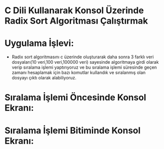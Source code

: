 # C Dili Kullanarak Konsol Üzerinde Radix Sort Algoritması Çalıştırmak

# Uygulama İşlevi:
- Radix sort algoritmasını c üzerinde oluşturarak daha sonra 3 farklı veri dosyaları(10 veri,100 veri,100000 veri) sayesinde algoritmaya girdi olarak verip sıralama işlemi yaptırıyoruz ve bu sıralama işlemi süresinde geçen zamanı hesaplamak için bazı komutlar kullandık ve sıralanmış olan dosyayı çıktı olarak alabiliyoruz.




# Sıralama İşlemi Öncesinde Konsol Ekranı:

# Sıralama İşlemi Bitiminde Konsol Ekranı:





